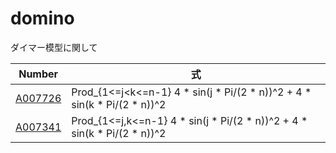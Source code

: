# domino

ダイマー模型に関して

| Number | 式 | 
| ----- | ----- | 
| [A007726](https://oeis.org/A007726) | Prod_{1<=j<k<=n-1} 4 * sin(j * Pi/(2 * n))^2 + 4 * sin(k * Pi/(2 * n))^2 | 
| [A007341](https://oeis.org/A007341) | Prod_{1<=j,k<=n-1} 4 * sin(j * Pi/(2 * n))^2 + 4 * sin(k * Pi/(2 * n))^2 | 
